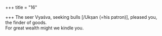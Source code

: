 +++
title = "16"

+++
The seer Vyaśva, seeking bulls [/Ukṣan (=his patron)], pleased you, the  finder of goods.  
For great wealth might we kindle you.  